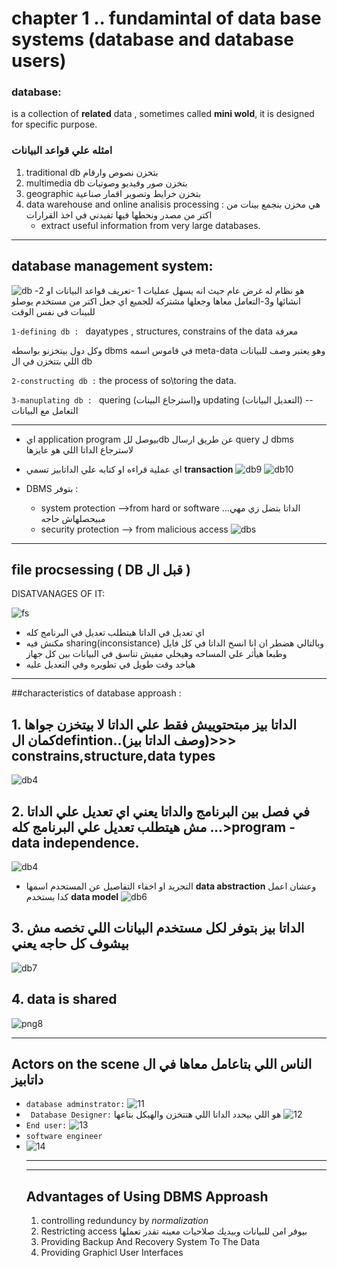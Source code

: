 # chapter 1 .. fundamintal of data base systems  (database and database users)
### database: 
is a collection of **related** data , sometimes called **mini wold**, it is designed for specific purpose.
### امثله علي قواعد البيانات
1. traditional db   بتخزن نصوص وارقام
1. multimedia db بتخزن صور وفيديو وصوتيات
1. geographic بتخزن خرايط وتصوير اقمار صناعية
1. data warehouse and online analisis processing :   هي مخزن بنجمع بينات من اكتر من مصدر ونحطها فيها تفيدني في اخذ القرارات
   - extract useful information from very large databases.
___


## database management system:
![db](./dbms.png)
هو نظام له غرض عام حيث انه يسهل عمليات 1 -تعريف قواعد البيانات او 2-انشائها و3-التعامل معاها وجعلها مشتركه للجميع اي جعل اكتر من مستخدم يوصلو للبينات في نفس الوقت

`1-defining db : `  dayatypes , structures, constrains of the data معرفة

وكل دول بيتخزنو بواسطه dbms في قاموس اسمه meta-data
وهو يعتبر وصف للبيانات اللي بتتخزن في ال db


`2-constructing db :`  the process of so\toring the data.

`3-manuplating db : `       quering (استرجاع البينات)و updating (التعديل البيانات)     -- التعامل مع البيانات 

___

- اي application program بيوصل للdb عن طريق ارسال query ل dbms لاسترجاع الداتا اللي هو عايزها

- اي عملية قراءه او كتابه علي الداتابيز تسمي  **transaction** 
     ![db9](./db9.png)
     ![db10](./db10.png)
-  DBMS بتوفر :
   - system protection -->from hard or software ...الداتا بتضل زي مهي مبيحصلهاش حاجه 
   - security protection --> from malicious access 
![dbs](./dbms2.png )
___

## file procsessing ( DB قبل ال  )

DISATVANAGES OF IT:

![fs](./db3.png)
- اي تعديل في الداتا هيتطلب تعديل في البرنامج كله 
- مكنش فيه sharing(inconsistance) وبالتالي هضطر ان انا انسخ الداتا في كل فايل وطبعا هيأثر علي المساحه وهيخلي مفيش تناسق في البيانات بين كل جهاز
- هياخد وقت طويل في تطويره وفي التعديل عليه


___
##characteristics of database approash :
 ## 1.  الداتا بيز مبتحتوييش فقط علي الداتا لا بيتخزن جواها كمان الdefintion..(وصف الداتا بيز)>>> constrains,structure,data types
![db4](./db4.png) 
## 2. في فصل بين البرنامج والداتا يعني اي تعديل علي الداتا مش هيتطلب تعديل علي البرنامج كله ...>program - data independence.
 ![db4](./db5.png)
   - التجريد او اخفاء التفاصيل عن المستحدم اسمها **data abstraction**  وعشان اعمل كدا بستخدم **data model**
    ![db6](./db6.png)
     
## 3. الداتا بيز بتوفر لكل مستخدم البيانات اللي تخصه مش بيشوف كل حاجه يعني
   ![db7](./db7.png)
## 4. data is shared
![png8](./db8.png)

___
## Actors on the scene الناس اللي بتاعامل معاها في ال داتابيز 
- `database adminstrator:`
   ![11](./db11.png)
- ` Database Designer:`  هو اللي بيحدد الداتا اللي هتتخزن والهيكل بتاعها 
  ![12](./db12.png)   
- `End user:`
  ![13](./db13.png)
- `software engineer` 
- ![14](./db14.png)
  ___
  ___
  ## Advantages of Using DBMS Approash
  1. controlling redunduncy by *normalization*
  2. Restricting access بيوفر امن للبيانات وبيديك صلاحيات معينه تقدر تعملها 
  3. Providing Backup And Recovery System To The Data
  4. Providing Graphicl User Interfaces
